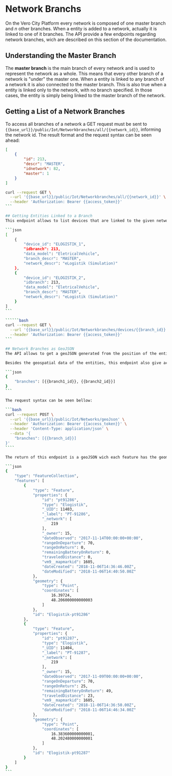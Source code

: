 # Network Branchs
On the Vero City Platform every network is composed of one master branch and *n* other branches. When a entity is added to a network, actually it is linked to one of it branches. The API provide a few endpoints regarding network branches, wich are described on this section of the documentation.

## Understanding the Master Branch
The **master branch** is the main branch of every network and is used to represent the network as a whole. This means that every other branch of a network is "under" the master one. When a entity is linked to any branch of a network it is also connected to the master branch. This is also true when a entity is linked only to the network, with no branch specified. In those cases, the entity is simply being linked to the master branch of the network.

## Getting a List of a Network Branches
To access all branches of a network a GET request must be sent to `{{base_url}}/public/Iot/Networkbranches/all/{{network_id}}`, informing the network id. The result format and the request syntax can be seen ahead:

```json
[
    {
        "id": 213,
        "descr": "MASTER",
        "idnetwork": 82,
        "master": 1
    }
]
```

``````bash
curl --request GET \
  --url '{{base_url}}/public/Iot/Networkbranches/all/{{network_id}}' \
  --header 'Authorization: Bearer {{access_token}}'
```

## Getting Entities Linked to a Branch
This endpoint allows to list devices that are linked to the given network branch. To do this, send a GET request to `{{base_url}}/public/Iot/Networkbranches/devices/{{branch_id}}`. The result and the request syntax are shown bellow:

```json
[
    {
        "device_id": "ELOGISTIK_1",
        "idbranch": 213,
        "data_model": "EletricalVehicle",
        "branch_descr": "MASTER",
        "network_descr": "eLogistik (Simulation)"
    },
    {
        "device_id": "ELOGISTIK_2",
        "idbranch": 213,
        "data_model": "EletricalVehicle",
        "branch_descr": "MASTER",
        "network_descr": "eLogistik (Simulation)"
    }
]
```

``````bash
curl --request GET \
  --url '{{base_url}}/public/Iot/Networkbranches/devices/{{branch_id}}' \
  --header 'Authorization: Bearer {{access_token}}'
```

## Network Branches as GeoJSON
The API allows to get a geoJSON generated from the position of the entities of a network branches. This endpoint receives an array of branches id and returns the geospatial data. If is necessary to generate a geoJSON of all entities in a network, simply use the master branch id.

Besides the geospatial data of the entities, this endpoint also give access to the context data for each entity. To use this endpoint, send a POST request to `{{base_url}}/public/Iot/Networks/geoJson`, informing the following data on the request body:

```json
{
    "branches": [{{branch1_id}}, {{branch2_id}}]
}
```

The request syntax can be seen bellow:

```bash
curl --request POST \
  --url '{{base_url}}/public/Iot/Networks/geoJson' \
  --header 'Authorization: Bearer {{access_token}}' \
  --header 'Content-Type: application/json' \
  --data '{
    "branches": [{{branch_id}}]
}'
````

The return of this endpoint is a geoJSON wich each feature has the geometry informations and the entity properties with the respective context value. An example can be seen bellow:

```json
{
    "type": "FeatureCollection",
    "features": [
        {
            "type": "Feature",
            "properties": {
                "id": "pt91286",
                "type": "Elogistik",
                "_UID": 11403,
                "_label": "PT-91286",
                "_network": [
                    219
                ],
                "_owner": 15,
                "dateObserved": "2017-11-14T00:00:00+00:00",
                "rangeOnDeparture": 70,
                "rangeOnReturn": 0,
                "remainingBatteryOnReturn": 0,
                "traveledDistance": 0,
                "vm9__mapmarkid": 1605,
                "dateCreated": "2018-11-06T14:36:46.00Z",
                "dateModified": "2018-11-06T14:40:50.00Z"
            },
            "geometry": {
                "type": "Point",
                "coordinates": [
                    16.39724,
                    48.206000000000003
                ]
            },
            "id": "Elogistik-pt91286"
        },
        {
            "type": "Feature",
            "properties": {
                "id": "pt91287",
                "type": "Elogistik",
                "_UID": 11404,
                "_label": "PT-91287",
                "_network": [
                    219
                ],
                "_owner": 15,
                "dateObserved": "2017-11-09T00:00:00+00:00",
                "rangeOnDeparture": 70,
                "rangeOnReturn": 25,
                "remainingBatteryOnReturn": 49,
                "traveledDistance": 23,
                "vm9__mapmarkid": 1605,
                "dateCreated": "2018-11-06T14:36:50.00Z",
                "dateModified": "2018-11-06T14:46:34.00Z"
            },
            "geometry": {
                "type": "Point",
                "coordinates": [
                    16.383600000000001,
                    48.202480000000001
                ]
            },
            "id": "Elogistik-pt91287"
        }
    ]
}
```
